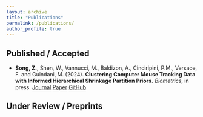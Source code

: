 ```yaml
---
layout: archive
title: "Publications"
permalink: /publications/
author_profile: true
---
```


## Published / Accepted
- **Song, Z.**, Shen, W., Vannucci, M., Baldizon, A., Cinciripini, P.M., Versace, F. and Guindani, M. (2024). **Clustering Computer Mouse Tracking Data with Informed Hierarchical Shrinkage Partition Priors.** *Biometrics*, in press. [Journal](https://academic.oup.com/biometrics/article/80/4/ujae124/7850951) [Paper](https://github.com/Ziyi-Song-Stats/HSP/blob/fcd7f6edb066cc1af25c0f096153fe82d1a63331/paper%20manuscript.pdf)  [GitHub](https://github.com/Ziyi-Song-Stats/HSP.git)

## Under Review / Preprints
